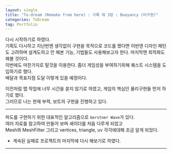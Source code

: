 ```yaml
---
layout: single 
title: "To-dream (Remake from here) : 기록 제 3장 : Buoyancy (미구현)"
categories: ToDream
tag: Portfolio
---
```


다시 시작하기로 하였다.  
기획도 다시하고 지난번엔 생각없이 구현을 목적으로 코드를 짰다면 이번엔 디자인 패턴도 고려하며 설계도하고 안 해본 기능, 기법들도 사용해보고자 한다. 마지막엔 최적화도 해볼 것이다.  
이번에도 마찬가지로 탈것을 이용한다. 좀더 게임성을 부여하기위해 퀘스트 시스템을 도입하기로 했다.  
배달과 목표지점 도달 이렇게 있을 예정이다.  

이전처럼 맵 작업에 너무 시간을 쏟지 않기로 하였고, 
게임의 핵심인 물리구현들 먼저 하기로 했다.  
그러므로 나는 현재 부력, 보트의 구현을 진행하고 있다.

***

파도를 구현하기 위한 대표적인 알고리즘으로 `Gerstner Wave`가 있다.  
여러 자료를 참고하여 만들어 보며 셰이더를 처음 다루게 되었고  
Mesh와 MeshFilter 그리고 vertices, triangle, uv 각각에대해 조금 알게 되었다.  

- 계속된 실패로 프로젝트의 마지막에 다시 해보기로 하였다.  

***